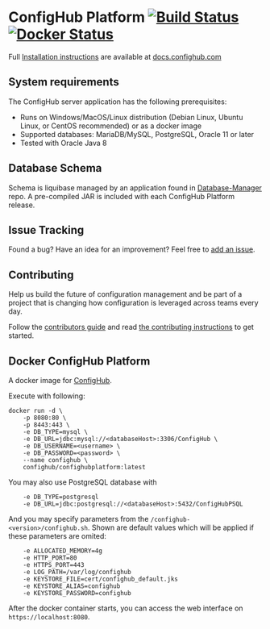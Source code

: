 # ConfigHub Platform [![Build Status](https://github.com/ConfigHubPub/ConfigHubPlatform/actions/workflows/build.yml/badge.svg)](https://github.com/ConfigHubPub/ConfigHubPlatform/actions/workflows/build.yml) [![Docker Status](https://github.com/ConfigHubPub/ConfigHubPlatform/actions/workflows/docker.yml/badge.svg)](https://github.com/ConfigHubPub/ConfigHubPlatform/actions/workflows/docker.yml)

Full [Installation instructions](http://docs.confighub.com/en/latest/pages/getting_started.html) are available at [docs.confighub.com](http://docs.confighub.com/en/latest)

## System requirements

The ConfigHub server application has the following prerequisites:

- Runs on Windows/MacOS/Linux distribution (Debian Linux, Ubuntu Linux, or CentOS recommended) or as a docker image
- Supported databases: MariaDB/MySQL, PostgreSQL, Oracle 11 or later
- Tested with Oracle Java 8

## Database Schema

Schema is liquibase managed by an application found in [Database-Manager](https://github.com/ConfigHubPub/Database-Manager)
repo.  A pre-compiled JAR is included with each ConfigHub Platform release.

## Issue Tracking

Found a bug? Have an idea for an improvement? Feel free to [add an issue](../../issues).


## Contributing

Help us build the future of configuration management and be part of a project that is changing how
configuration is leveraged across teams every day.

Follow the [contributors guide](https://www.confighub.org/community) and read [the contributing instructions](CONTRIBUTING.md) to get started.



## Docker ConfigHub Platform
A docker image for [ConfigHub](https://www.confighub.com/).

Execute with following:
```
docker run -d \
    -p 8080:80 \
    -p 8443:443 \
    -e DB_TYPE=mysql \
    -e DB_URL=jdbc:mysql://<databaseHost>:3306/ConfigHub \
    -e DB_USERNAME=<username> \
    -e DB_PASSWORD=<password> \
    --name confighub \
    confighub/confighubplatform:latest
```

You may also use PostgreSQL database with
```
    -e DB_TYPE=postgresql
    -e DB_URL=jdbc:postgresql://<databaseHost>:5432/ConfigHubPSQL
```

And you may specify parameters from the `/confighub-<version>/confighub.sh`.  Shown are default values
which will be applied if these parameters are omited:
```
    -e ALLOCATED_MEMORY=4g
    -e HTTP_PORT=80
    -e HTTPS_PORT=443
    -e LOG_PATH=/var/log/confighub
    -e KEYSTORE_FILE=cert/confighub_default.jks
    -e KEYSTORE_ALIAS=confighub
    -e KEYSTORE_PASSWORD=confighub
```

After the docker container starts, you can access the web interface on `https://localhost:8080`.
